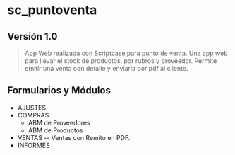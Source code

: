 # sc_puntoventa

## Versión 1.0

> App Web realizada con Scriptcase para punto de venta. Una app web para llevar el stock de productos, por rubros y proveedor. Permite emitir una venta con detalle y enviarla por pdf al cliente.

## Formularios y Módulos

- AJUSTES
- COMPRAS
  - ABM de Proveedores
  - ABM de Productos
- VENTAS
-- Ventas con Remito en PDF.
- INFORMES
